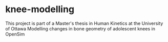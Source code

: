 # knee-modelling

This project is part of a Master's thesis in Human Kinetics at the University of Ottawa
Modelling changes in bone geometry of adolescent knees in OpenSim
